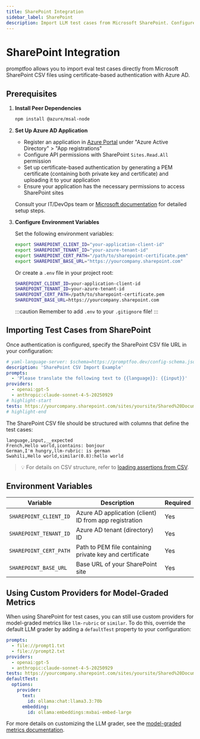```yaml
---
title: SharePoint Integration
sidebar_label: SharePoint
description: Import LLM test cases from Microsoft SharePoint. Configure certificate-based authentication and load test data from SharePoint CSV files.
---
```


# SharePoint Integration

promptfoo allows you to import eval test cases directly from Microsoft SharePoint CSV files using certificate-based authentication with Azure AD.

## Prerequisites

1. **Install Peer Dependencies**

   ```bash
   npm install @azure/msal-node
   ```

2. **Set Up Azure AD Application**
   - Register an application in [Azure Portal](https://portal.azure.com/) under "Azure Active Directory" > "App registrations"
   - Configure API permissions with SharePoint `Sites.Read.All` permission
   - Set up certificate-based authentication by generating a PEM certificate (containing both private key and certificate) and uploading it to your application
   - Ensure your application has the necessary permissions to access SharePoint sites

   Consult your IT/DevOps team or [Microsoft documentation](https://learn.microsoft.com/en-us/sharepoint/dev/sp-add-ins/register-sharepoint-add-ins) for detailed setup steps.

3. **Configure Environment Variables**

   Set the following environment variables:

   ```bash
   export SHAREPOINT_CLIENT_ID="your-application-client-id"
   export SHAREPOINT_TENANT_ID="your-azure-tenant-id"
   export SHAREPOINT_CERT_PATH="/path/to/sharepoint-certificate.pem"
   export SHAREPOINT_BASE_URL="https://yourcompany.sharepoint.com"
   ```

   Or create a `.env` file in your project root:

   ```bash title=".env"
   SHAREPOINT_CLIENT_ID=your-application-client-id
   SHAREPOINT_TENANT_ID=your-azure-tenant-id
   SHAREPOINT_CERT_PATH=/path/to/sharepoint-certificate.pem
   SHAREPOINT_BASE_URL=https://yourcompany.sharepoint.com
   ```

   :::caution
   Remember to add `.env` to your `.gitignore` file!
   :::

## Importing Test Cases from SharePoint

Once authentication is configured, specify the SharePoint CSV file URL in your configuration:

```yaml title="promptfooconfig.yaml"
# yaml-language-server: $schema=https://promptfoo.dev/config-schema.json
description: 'SharePoint CSV Import Example'
prompts:
  - 'Please translate the following text to {{language}}: {{input}}'
providers:
  - openai:gpt-5
  - anthropic:claude-sonnet-4-5-20250929
# highlight-start
tests: https://yourcompany.sharepoint.com/sites/yoursite/Shared%20Documents/test-cases.csv
# highlight-end
```

The SharePoint CSV file should be structured with columns that define the test cases:

```csv title="test-cases.csv"
language,input,__expected
French,Hello world,icontains: bonjour
German,I'm hungry,llm-rubric: is german
Swahili,Hello world,similar(0.8):hello world
```

> 💡 For details on CSV structure, refer to [loading assertions from CSV](/docs/configuration/expected-outputs/#load-assertions-from-csv).

## Environment Variables

| Variable               | Description                                             | Required |
| ---------------------- | ------------------------------------------------------- | -------- |
| `SHAREPOINT_CLIENT_ID` | Azure AD application (client) ID from app registration  | Yes      |
| `SHAREPOINT_TENANT_ID` | Azure AD tenant (directory) ID                          | Yes      |
| `SHAREPOINT_CERT_PATH` | Path to PEM file containing private key and certificate | Yes      |
| `SHAREPOINT_BASE_URL`  | Base URL of your SharePoint site                        | Yes      |

## Using Custom Providers for Model-Graded Metrics

When using SharePoint for test cases, you can still use custom providers for model-graded metrics like `llm-rubric` or `similar`. To do this, override the default LLM grader by adding a `defaultTest` property to your configuration:

```yaml
prompts:
  - file://prompt1.txt
  - file://prompt2.txt
providers:
  - openai:gpt-5
  - anthropic:claude-sonnet-4-5-20250929
tests: https://yourcompany.sharepoint.com/sites/yoursite/Shared%20Documents/test-cases.csv
defaultTest:
  options:
    provider:
      text:
        id: ollama:chat:llama3.3:70b
      embedding:
        id: ollama:embeddings:mxbai-embed-large
```

For more details on customizing the LLM grader, see the [model-graded metrics documentation](/docs/configuration/expected-outputs/model-graded/#overriding-the-llm-grader).
